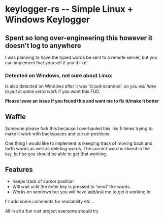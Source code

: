 # keylogger-rs -- Simple Linux + Windows Keylogger
## Spent so long over-engineering this however it doesn't log to anywhere

I was planning to have the typed words be sent to a remote server, but you can implement that yourself if you'd like!

### Detected on Windows, not sure about Linux
Is also detected on Windows after it was 'cloud-scanned', so _you will have to put in some extra work_ if you want this FUD.

__Please leave an issue if you found this and want me to fix it/make it better__

## Waffle
Someone please fork this because I overhauled this like 5 times trying to make it work with backspaces and cursor positions.

One thing I would like to implement is ikeeping track of moving back and forth words as well as deleting words. The current word is stored in the `key_buf` so you should be able to get that working.

## Features
- Keeps track of cursor position
- Will wait until the enter key is pressed to 'send' the words.
- Works on windows but you will have add/ask me to get it working lol 

I'll add some comments for readability etc...

All in all a fun rust project everyone should try
